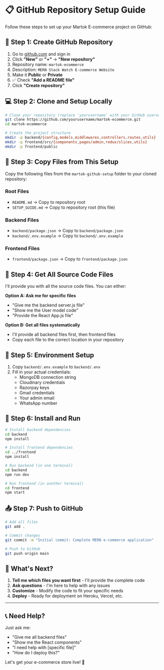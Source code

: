 # 📋 GitHub Repository Setup Guide

Follow these steps to set up your Martok E-commerce project on GitHub:

## 🚀 **Step 1: Create GitHub Repository**

1. Go to [github.com](https://github.com) and sign in
2. Click **"New"** or **"+"** → **"New repository"**
3. Repository name: `martok-ecommerce`
4. Description: `MERN Stack Watch E-commerce Website`
5. Make it **Public** or **Private**
6. ✅ Check **"Add a README file"**
7. Click **"Create repository"**

## 💻 **Step 2: Clone and Setup Locally**

```bash
# Clone your repository (replace 'yourusername' with your GitHub username)
git clone https://github.com/yourusername/martok-ecommerce.git
cd martok-ecommerce

# Create the project structure
mkdir -p backend/{config,models,middlewares,controllers,routes,utils}
mkdir -p frontend/src/{components,pages/admin,redux/slices,utils}
mkdir -p frontend/public
```

## 📁 **Step 3: Copy Files from This Setup**

Copy the following files from the `martok-github-setup` folder to your cloned repository:

### Root Files
- `README.md` → Copy to repository root
- `SETUP_GUIDE.md` → Copy to repository root (this file)

### Backend Files
- `backend/package.json` → Copy to `backend/package.json`
- `backend/.env.example` → Copy to `backend/.env.example`

### Frontend Files  
- `frontend/package.json` → Copy to `frontend/package.json`

## 🔧 **Step 4: Get All Source Code Files**

I'll provide you with all the source code files. You can either:

**Option A: Ask me for specific files**
- "Give me the backend server.js file"
- "Show me the User model code"
- "Provide the React App.js file"

**Option B: Get all files systematically**
- I'll provide all backend files first, then frontend files
- Copy each file to the correct location in your repository

## 📝 **Step 5: Environment Setup**

1. Copy `backend/.env.example` to `backend/.env`
2. Fill in your actual credentials:
   - MongoDB connection string
   - Cloudinary credentials  
   - Razorpay keys
   - Gmail credentials
   - Your admin email
   - WhatsApp number

## 🚀 **Step 6: Install and Run**

```bash
# Install backend dependencies
cd backend
npm install

# Install frontend dependencies  
cd ../frontend
npm install

# Run backend (in one terminal)
cd backend
npm run dev

# Run frontend (in another terminal)
cd frontend
npm start
```

## 📤 **Step 7: Push to GitHub**

```bash
# Add all files
git add .

# Commit changes
git commit -m "Initial commit: Complete MERN e-commerce application"

# Push to GitHub
git push origin main
```

## 🎯 **What's Next?**

1. **Tell me which files you want first** - I'll provide the complete code
2. **Ask questions** - I'm here to help with any issues
3. **Customize** - Modify the code to fit your specific needs
4. **Deploy** - Ready for deployment on Heroku, Vercel, etc.

---

## 📞 **Need Help?**

Just ask me:
- "Give me all backend files"
- "Show me the React components"  
- "I need help with [specific file]"
- "How do I deploy this?"

Let's get your e-commerce store live! 🚀